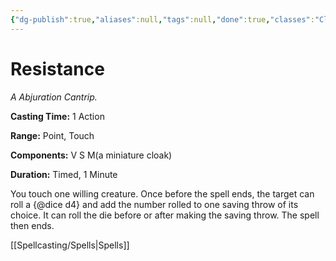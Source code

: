 ```yaml
---
{"dg-publish":true,"aliases":null,"tags":null,"done":true,"classes":"Cleric, Druid, Artificer (Revisited), Artificer,","spellLevel":0,"school":"Abjuration","source":"PHB","permalink":"/spells/resistance/","dgHomeLink":false,"dgPassFrontmatter":true}
---
```


# Resistance
*A Abjuration Cantrip.*

**Casting Time:** 1 Action

**Range:** Point, Touch

**Components:** V S M(a miniature cloak)

**Duration:** Timed, 1 Minute

You touch one willing creature. Once before the spell ends, the target can roll a {@dice d4} and add the number rolled to one saving throw of its choice. It can roll the die before or after making the saving throw. The spell then ends.

[[Spellcasting/Spells|Spells]]